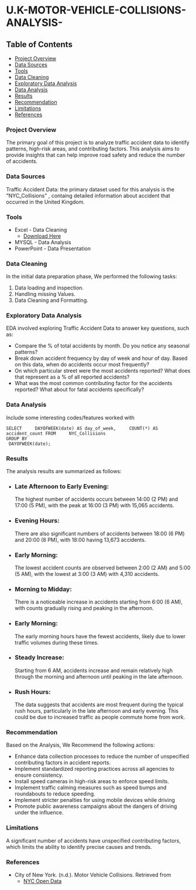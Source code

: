 # U.K-MOTOR-VEHICLE-COLLISIONS-ANALYSIS-

## Table of Contents

- [Project Overview](#project-overview)
- [Data Sources](#data-sources)
- [Tools](#tools)
- [Data Cleaning](#data-cleaning)
- [Exploratory Data Analysis](#exploratory-data-analysis) 
- [Data Analysis](#data-analysis) 
- [Results](#results)
- [Recommendation](#recommendation)
- [Limitations](#limitations)
- [References](#references)

### Project Overview 

The primary goal of this project is to analyze traffic accident data to identify patterns, high-risk areas, and contributing factors. This analysis aims to provide insights that can help improve road safety and reduce the number of accidents.

### Data Sources

Traffic Accident Data: the primary dataset used for this analysis is the "NYC_Collisions" , containg detailed information about accident that occurred in the United Kingdom.

### Tools

- Excel - Data Cleaning
  - [Download Here](https://mavenanalytics.io/data-playground?order=date_added%2Cdesc&page=10&pageSize=5)
- MYSQL - Data Analysis 
- PowerPoint - Data Presentation


### Data Cleaning

In the initial data preparation phase, We performed the following tasks:
1. Data loading and inspection.
2. Handling missing Values.
3. Data Cleaning and Formatting.

### Exploratory Data Analysis
EDA involved exploring Traffic Accident Data to answer key questions, such as:

- Compare the % of total accidents by month. Do you notice any seasonal patterns?
- Break down accident frequency by day of week and hour of day. Based on this data, when do accidents occur most frequently?
- On which particular street were the most accidents reported? What does that represent as a % of all reported accidents?
- What was the most common contributing factor for the accidents reported? What about for fatal accidents specifically?

### Data Analysis

Include some interesting codes/features worked with

```MYSQL
SELECT     DAYOFWEEK(date) AS day_of_week,     COUNT(*) AS accident_count FROM     NYC_Collisions
GROUP BY    
 DAYOFWEEK(date);
```

### Results

The analysis results are summarized as follows: 

- ### Late Afternoon to Early Evening: 
  The highest number of accidents occurs between 14:00 (2 PM) and 17:00 (5 PM), with the peak at 16:00 (3 PM) with 15,065 accidents.
- ### Evening Hours: 
  There are also significant numbers of accidents between 18:00 (6 PM) and 20:00 (8 PM), with 18:00 having 13,673 accidents.
- ### Early Morning: 
  The lowest accident counts are observed between 2:00 (2 AM) and 5:00 (5 AM), with the lowest at 3:00 (3 AM) with 4,310 accidents.
- ### Morning to Midday:
  There is a noticeable increase in accidents starting from 6:00 (6 AM), with counts gradually rising and peaking in the afternoon.

- ### Early Morning:
  The early morning hours have the fewest accidents, likely due to lower traffic volumes during these times.
- ### Steady Increase:
  Starting from 6 AM, accidents increase and remain relatively high through the morning and afternoon until peaking in the late afternoon. 
- ### Rush Hours:
  The data suggests that accidents are most frequent during the typical rush hours, particularly in the late afternoon and early evening. This could be due to increased traffic as people commute home from work.

### Recommendation

Based on the Analysis, We Recommend the following actions:
- Enhance data collection processes to reduce the number of unspecified contributing factors in accident reports.
- Implement standardized reporting practices across all agencies to ensure consistency.
- Install speed cameras in high-risk areas to enforce speed limits.
- Implement traffic calming measures such as speed bumps and roundabouts to reduce speeding.
- Implement stricter penalties for using mobile devices while driving
- Promote public awareness campaigns about the dangers of driving under the influence.

### Limitations 

A significant number of accidents have unspecified contributing factors, which limits the ability to identify precise causes and trends.


### References  

- City of New York. (n.d.). Motor Vehicle Collisions. Retrieved from 
  - [NYC Open Data](http://www.nyc.gov/html/nypd/html/traffic_reports/motor_vehicle_collision_data.shtml)
 




